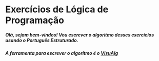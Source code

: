 # Exercícios de Lógica de Programação

##### Olá, sejam bem-vindos! Vou escrever o algoritmo desses exercícios usando o Português Estruturado.
##### A ferramenta para escrever o algoritmo é o [VisuAlg](https://visualg3.com.br/baixar-o-visualg3-0/)
